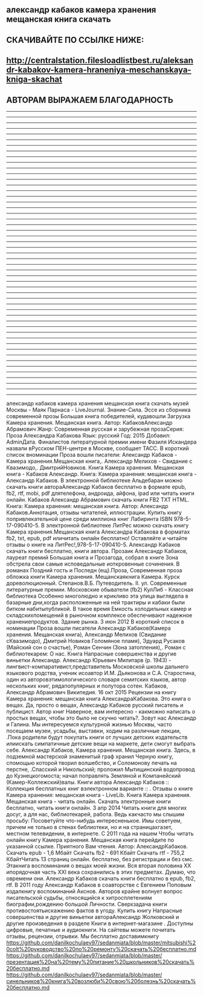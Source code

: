 александр кабаков камера хранения мещанская книга скачать
--------------------------------------------------
СКАЧИВАЙТЕ ПО ССЫЛКЕ НИЖЕ:
--------------------------------------------------
http://centralstation.filesloadlistbest.ru/aleksandr-kabakov-kamera-hraneniya-meschanskaya-kniga-skachat
--------------------------------------------------
АВТОРАМ ВЫРАЖАЕМ БЛАГОДАРНОСТЬ
--------------------------------------------------
--------------------------------------------------
--------------------------------------------------
--------------------------------------------------
--------------------------------------------------
--------------------------------------------------
--------------------------------------------------
--------------------------------------------------
--------------------------------------------------
--------------------------------------------------
--------------------------------------------------
--------------------------------------------------
--------------------------------------------------
--------------------------------------------------
--------------------------------------------------
--------------------------------------------------
--------------------------------------------------
--------------------------------------------------
--------------------------------------------------
--------------------------------------------------
--------------------------------------------------
--------------------------------------------------
--------------------------------------------------
--------------------------------------------------
--------------------------------------------------
--------------------------------------------------
--------------------------------------------------
--------------------------------------------------
--------------------------------------------------
--------------------------------------------------
--------------------------------------------------
--------------------------------------------------
--------------------------------------------------
--------------------------------------------------
--------------------------------------------------
--------------------------------------------------
--------------------------------------------------
--------------------------------------------------
--------------------------------------------------
--------------------------------------------------
--------------------------------------------------
--------------------------------------------------
--------------------------------------------------
--------------------------------------------------
--------------------------------------------------
--------------------------------------------------
--------------------------------------------------
--------------------------------------------------
--------------------------------------------------
--------------------------------------------------
--------------------------------------------------
--------------------------------------------------
александр кабаков камера хранения мещанская книга скачать музей Москвы - Маяк Парнаса - LiveJournal. Знание-Сила. Эссе из сборника современной прозы Большая книга победителей, кудавошли Загрузка Камера хранения. Мещанская книга. Автор: КабаковАлександр Абрамович Жанр: Современная русская и зарубежная прозаСерия: Проза Александра Кабакова Язык: русский Год: 2015 Добавил: AdminДата. Финалистов литературной премии имени Фазиля Искандера назвали вРусском ПЕН-центре в Москве, сообщает ТАСС. В короткий список вноминации Проза вошли писатели: Александр Кабаков - Камера хранения.Мещанская книга,. Александр Мелихов - Свидание с Квазимодо,. ДмитрийНовиков. Книга Камера хранения. Мещанская книга - Кабаков Александр. Книга: Камера хранения: мещанская книга - Александр Кабаков. В электронной библиотеке Альдебаран можно скачать книги автораАлександр Кабаков бесплатно в формате epub, fb2, rtf, mobi, pdf длятелефона, андроида, айфона, ipad или читать книги онлайн. Кабаков Александр Абрамович скачать книги FB2 TXT HTML. Книга: Камера хранения: мещанская книга. Автор: Александр Кабаков.Аннотация, отзывы читателей, иллюстрации. Купить книгу попривлекательной цене среди миллиона книг Лабиринта  ISBN 978-5-17-090410-5. В электронной библиотеке ЛитРес можно скачать книгу Камера хранения.Мещанская книга Александра Кабакова в форматах fb2, txt, epub, pdf иличитать онлайн бесплатно! Оставляйте и читайте отзывы о книге на ЛитРес!,978-5-17-090410-5. Александр Кабаков скачать книги бесплатно, книги автора. Прозаик Александр Кабаков, лауреат премий Большая книга и Прозагода, собрал в книге Зона обстрела свои самые исповедальные иоткровенные сочинения. В романах Поздний гость и Последн (ещ).Проза, Современная проза  обложка книги Камера хранения. Мещанскаякнига  Камера. Курск дореволюционный. Степанов.В.Б. Путеводитель. II. ул. Современные литературные премии. Московские обыватели (fb2)  КулЛиб - Классная библиотека
Особенно многолюдно и крикливо эта улица выглядела в базарные дни,когда расположенные на ней трактиры и кабаки были битком набитыпубликой. В такое время  Емкость холодильных камер и складскихпомещений в рыночном комплексе обеспечивают надежное хранениепродуктов. Здание рынка. 3 июн 2012  В короткий список в номинации Проза вошли писатели Александр Кабаков(Камера хранения. Мещанская книга), Александр Мелихов (Свидание сКвазимодо), Дмитрий Новиков Голомяное пламя), Эдуард Русаков (Майский сон о счастье), Роман Сенчин (Зона затопления),. Роман с библиотекарем: О нас. Книга Напрасные совершенства и другие виньетки Александр. Александр Юрьевич Милитарв (р. 1943) - лингвист-компаративист,представитель Московской школы дальнего языкового родства, ученик исоавтор И.М. Дьяконова и С.А. Старостина, один из авторовэтимологического словаря семитских языков, автор нескольких книг, рядапопулярных и полутора сотен. Кабаков, Александр Абрамович  Википедия. 16 окт 2015  Рецензии на книгу Камера хранения: мещанская книга АлександраКабакова. Это книга о вещах. Да, просто о вещах,  Александр Кабаков русский писатель и публицист. Автор книг  Наверное, вам интересно - какможно написать о простых вещах, чтобы это было не скучно читать?. Зовут нас Александр и Галина. Мы интересуемся культурной жизнью Москвы, часто посещаем музеи, усадьбы, выставки, ходим на различные лекции, .Пока родители будут покупать книги от лучших детских издательств илиискать симпатичные детские вещи на маркете, дети смогут выбрать себе. Александр Кабаков, Камера хранения. Мещанская книга. Здесь, в подземной мастерской знаменитый граф хранил Черную книгу, спомощью которой творил волшебство, и Соломонову печать на перстне, .Спасский и Никольский; проложил Мытищинский водопровод до Кузнецкогомоста; начал поправлять Земляной и Компанейский (Камер-Коллежский)валы. Книги автора Александр Кабаков :: Коллекция бесплатных книг вэлектронном варианте :: . Отзывы о книге Камера хранения: мещанская книга - LiveLib. Книга Камера хранения. Мещанская книга - читать онлайн. Скачать электронные книги бесплатно, читать книги онлайн. 3 апр 2014  Читать книги для многих  досуг, а для нас, библиотекарей, работа. Ведь какчасто мы слышим просьбу: Посоветуйте что-нибудь интересненькое. Имы советуем, причем не только в стенах библиотеки, но и на страницахгазет, местном телевидении, в интернете. С 2011 года на нашем
Чтобы читать онлайн книгу  Камера хранения. Мещанская книга перейдите по указанной ссылке. Приятного Вам чтения. Автор: АлександрКабаков. Cкачать epub - 1,6 Мбайт Cкачать fb2 - 691 Кбайт Cкачать rtf - 755,2 КбайтЧитать 13 страниц онлайн. бесплатно, без регистрации и без смс. Этакнига  воспоминания о вещах моей жизни. Вся вторая половина ХХ ипорядочная часть XXI века сохранились в этих предметах. Думаю, что овремени они. Александр Кабаков  скачать книги бесплатно в epub, fb2, rtf. В 2011 году Александр Кабаков в соавторстве с Евгением Поповым издалкнигу воспоминаний Акснов. Авторов крайне волнует вопрос писательской судьбы, относящийся к хитросплетениям биографии,рождению большой Личности. Сверхзадача книги  противостоятьискажению фактов в угоду. Купить книгу Напрасные совершенства и другие виньетки автораАлександр Жолковский и другие произведения в разделе Книги в интернет-магазине . Доступны цифровые, печатные и аудиокниги. На сайтевы можете почитать отзывы, рецензии, отрывки. Мы бесплатно доставимкнигу
https://github.com/danilkochulaev97/sedanmiata/blob/master/mitsubishi%20colt%20руководство%20по%20ремонту%20скачать%20бесплатно.md
https://github.com/danilkochulaev97/sedanmiata/blob/master/презентация%20на%20тему%20питание%20школьников%20скачать%20бесплатно.md
https://github.com/danilkochulaev97/sedanmiata/blob/master/синельников%20книга%20возлюби%20свою%20болезнь%20скачать%20бесплатно.md